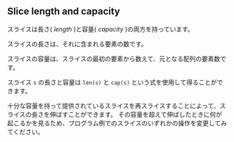 ## Slice length and capacity

スライスは長さ( *length* )と容量( *capacity* )の両方を持っています。

スライスの長さは、それに含まれる要素の数です。

スライスの容量は、スライスの最初の要素から数えて、元となる配列の要素数です。

スライス `s` の長さと容量は `len(s)` と `cap(s)` という式を使用して得ることができます。

十分な容量を持って提供されているスライスを再スライスすることによって、スライスの長さを伸ばすことができます。 その容量を超えて伸ばしたときに何が起こるかを見るため、プログラム例でのスライスのいずれかの操作を変更してみてください。